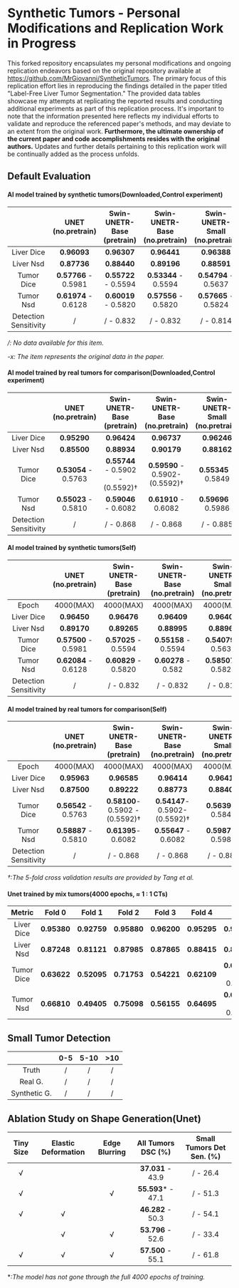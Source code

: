 # **Synthetic Tumors - Personal Modifications and Replication Work in Progress**

This forked repository encapsulates my personal modifications and ongoing replication endeavors based on the original repository available at https://github.com/MrGiovanni/SyntheticTumors. The primary focus of this replication effort lies in reproducing the findings detailed in the paper titled "Label-Free Liver Tumor Segmentation." The provided data tables showcase my attempts at replicating the reported results and conducting additional experiments as part of this replication process. It's important to note that the information presented here reflects my individual efforts to validate and reproduce the referenced paper's methods, and may deviate to an extent from the original work. **Furthermore, the ultimate ownership of the current paper and code accomplishments resides with the original authors.** Updates and further details pertaining to this replication work will be continually added as the process unfolds.

## Default Evaluation

#### AI model trained by synthetic tumors(Downloaded,Control experiment)

|                       |  UNET (no.pretrain)  | Swin-UNETR-Base  (pretrain) | Swin-UNETR-Base (no.pretrain) | Swin-UNETR-Small (no.pretrain) | Swin-UNETR-Tiny (no.pretrain) |
| :-------------------: | :------------------: | :-------------------------: | :---------------------------: | :----------------------------: | :---------------------------: |
|      Liver Dice       |     **0.96093**      |         **0.96307**         |          **0.96441**          |          **0.96388**           |          **0.95996**          |
|       Liver Nsd       |     **0.87736**      |         **0.88440**         |          **0.89196**          |          **0.88591**           |          **0.87198**          |
|      Tumor Dice       | **0.57766** - 0.5981 |    **0.55722** - 0.5594     |     **0.53344** - 0.5594      |      **0.54794** - 0.5637      |     **0.52479** - 0.5510      |
|       Tumor Nsd       | **0.61974** - 0.6128 |    **0.60019** - 0.5820     |     **0.57556** - 0.5820      |      **0.57665** - 0.5824      |     **0.54078** - 0.5561      |
| Detection Sensitivity |          /           |          / - 0.832          |           / - 0.832           |           / - 0.814            |           / - 0.85            |

*/: No data available for this item.*

*-x: The item represents the original data in the paper.*

#### AI model trained by real tumors for comparison(Downloaded,Control experiment)

|                       |  UNET (no.pretrain)  |   Swin-UNETR-Base  (pretrain)    |  Swin-UNETR-Base (no.pretrain)  | Swin-UNETR-Small (no.pretrain) | Swin-UNETR-Tiny (no.pretrain) |
| :-------------------: | :------------------: | :------------------------------: | :-----------------------------: | :----------------------------: | :---------------------------: |
|      Liver Dice       |     **0.95290**      |           **0.96424**            |           **0.96737**           |          **0.96246**           |          **0.96115**          |
|       Liver Nsd       |     **0.85500**      |           **0.88934**            |           **0.90179**           |          **0.88162**           |          **0.87801**          |
|      Tumor Dice       | **0.53054** - 0.5763 | **0.55744** - 0.5902 - (0.5592)† | **0.59590** - 0.5902- (0.5592)† |      **0.55345** - 0.5849      |     **0.54777** - 0.5592      |
|       Tumor Nsd       | **0.55023** - 0.5810 |       **0.59046** - 0.6082       |      **0.61910** - 0.6082       |      **0.59696** - 0.5986      |     **0.56614** - 0.5655      |
| Detection Sensitivity |          /           |            / - 0.868             |            / - 0.868            |           / - 0.885            |           / - 0.858           |
#### AI model trained by synthetic tumors(Self)

|                       |  UNET (no.pretrain)  | Swin-UNETR-Base  (pretrain) | Swin-UNETR-Base (no.pretrain) | Swin-UNETR-Small (no.pretrain) | Swin-UNETR-Tiny (no.pretrain) |
| :-------------------: | :------------------: | :-------------------------: | :---------------------------: | :----------------------------: | :---------------------------: |
|         Epoch         |      4000(MAX)       |          4000(MAX)          |           4000(MAX)           |           4000(MAX)            |           4000(MAX)           |
|      Liver Dice       |     **0.96450**      |         **0.96476**         |          **0.96409**          |          **0.96401**           |          **0.96276**          |
|       Liver Nsd       |     **0.89170**      |         **0.89265**         |          **0.88995**          |          **0.88962**           |          **0.88353**          |
|      Tumor Dice       | **0.57500** - 0.5981 |    **0.57025** - 0.5594     |     **0.55158** - 0.5594      |      **0.54079** - 0.5637      |     **0.53372** - 0.5510      |
|       Tumor Nsd       | **0.62084** - 0.6128 |    **0.60829** - 0.5820     |      **0.60278** - 0.582      |      **0.58507** - 0.5824      |     **0.56287** - 0.5561      |
| Detection Sensitivity |          /           |          / - 0.832          |           / - 0.832           |           / - 0.814            |           / - 0.85            |

#### AI model trained by real tumors for comparison(Self)

|                       |  UNET (no.pretrain)  |   Swin-UNETR-Base  (pretrain)   | Swin-UNETR-Base (no.pretrain)  | Swin-UNETR-Small (no.pretrain) | Swin-UNETR-Tiny (no.pretrain) |
| :-------------------: | :------------------: | :-----------------------------: | :----------------------------: | :----------------------------: | :---------------------------: |
|         Epoch         |      4000(MAX)       |            4000(MAX)            |           4000(MAX)            |           4000(MAX)            |           4000(MAX)           |
|      Liver Dice       |     **0.95963**      |           **0.96585**           |          **0.96414**           |          **0.96415**           |          **0.96204**          |
|       Liver Nsd       |     **0.87500**      |           **0.89222**           |          **0.88773**           |          **0.88408**           |          **0.87628**          |
|      Tumor Dice       | **0.56542** - 0.5763 | **0.58100**- 0.5902 - (0.5592)† | **0.54147**- 0.5902- (0.5592)† |      **0.56391**- 0.5849       |      **0.53814**- 0.5592      |
|       Tumor Nsd       | **0.58887** - 0.5810 |       **0.61395**- 0.6082       |      **0.55647** - 0.6082      |      **0.59873**- 0.5986       |     **0.54783** - 0.5655      |
| Detection Sensitivity |          /           |            / - 0.868            |           / - 0.868            |           / - 0.885            |           / - 0.858           |

*†:The 5-fold cross validation results are provided by Tang et al.* 

#### Unet trained by mix tumors(4000 epochs, ≈ 1 : 1 CTs)

|   Metric   |   Fold 0    |   Fold 1    |   Fold 2    |   Fold 3    |   Fold 4    |         Ave          |
| :--------: | :---------: | :---------: | :---------: | :---------: | :---------: | :------------------: |
| Liver Dice | **0.95380** | **0.92759** | **0.95880** | **0.96200** | **0.95295** |     **0.95103**      |
| Liver Nsd  | **0.87248** | **0.81121** | **0.87985** | **0.87865** | **0.88415** |     **0.86527**      |
| Tumor Dice | **0.63622** | **0.52095** | **0.71753** | **0.54221** | **0.62109** | **0.60760** - 0.5686 |
| Tumor Nsd  | **0.66810** | **0.49405** | **0.75098** | **0.56155** | **0.64695** | **0.62433** - 0.5606 |

## Small Tumor Detection

|              | 0-5  | 5-10 | >10  |
| :----------: | :--: | :--: | :--: |
|    Truth     |  /   |  /   |  /   |
|   Real G.    |  /   |  /   |  /   |
| Synthetic G. |  /   |  /   |  /   |

## Ablation Study on Shape Generation(Unet)

| Tiny Size | Elastic Deformation | Edge Blurring | All Tumors DSC (%) | Small Tumors Det Sen. (%) |
| :-------: | :-----------------: | :-----------: | :----------------: | :-----------------------: |
|     √     |                     |               | **37.031** - 43.9  |         / - 26.4          |
|     √     |                     |       √       | **55.593*** - 47.1 |         / - 51.3          |
|     √     |          √          |               | **46.282** - 50.3  |         / - 54.1          |
|           |          √          |       √       | **53.796** - 52.6  |         / - 33.4          |
|     √     |          √          |       √       | **57.500** - 55.1  |         / - 61.8          |

**:The model has not gone through the full 4000 epochs of training.*
